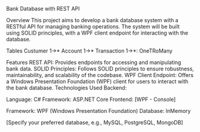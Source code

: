 Bank Database with REST API

Overview
This project aims to develop a bank database system with a RESTful API for managing banking operations. The system will be built using SOLID principles, with a WPF client endpoint for interacting with the database.

Tables
Custumer 1->* Account 1->* Transaction
1->*: OneTRoMany

Features
REST API: Provides endpoints for accessing and manipulating bank data.
SOLID Principles: Follows SOLID principles to ensure robustness, maintainability, and scalability of the codebase.
WPF Client Endpoint: Offers a Windows Presentation Foundation (WPF) client for users to interact with the bank database.
Technologies Used
Backend:

Language: C#
Framework: ASP.NET Core
Frontend: [WPF - Console]

Framework: WPF (Windows Presentation Foundation)
Database: InMemory

[Specify your preferred database, e.g., MySQL, PostgreSQL, MongoDB]
